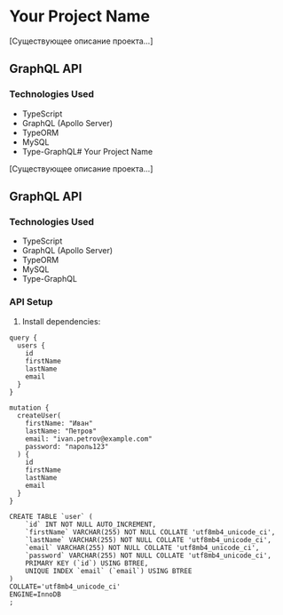 # Your Project Name

[Существующее описание проекта...]

## GraphQL API

### Technologies Used
- TypeScript
- GraphQL (Apollo Server)
- TypeORM
- MySQL
- Type-GraphQL# Your Project Name

[Существующее описание проекта...]

## GraphQL API

### Technologies Used
- TypeScript
- GraphQL (Apollo Server)
- TypeORM
- MySQL
- Type-GraphQL

### API Setup
1. Install dependencies:

```get user
query {
  users {
    id
    firstName
    lastName
    email
  }
}

mutation {
  createUser(
    firstName: "Иван"
    lastName: "Петров"
    email: "ivan.petrov@example.com"
    password: "пароль123"
  ) {
    id
    firstName
    lastName
    email
  }
}
```

```
CREATE TABLE `user` (
	`id` INT NOT NULL AUTO_INCREMENT,
	`firstName` VARCHAR(255) NOT NULL COLLATE 'utf8mb4_unicode_ci',
	`lastName` VARCHAR(255) NOT NULL COLLATE 'utf8mb4_unicode_ci',
	`email` VARCHAR(255) NOT NULL COLLATE 'utf8mb4_unicode_ci',
	`password` VARCHAR(255) NOT NULL COLLATE 'utf8mb4_unicode_ci',
	PRIMARY KEY (`id`) USING BTREE,
	UNIQUE INDEX `email` (`email`) USING BTREE
)
COLLATE='utf8mb4_unicode_ci'
ENGINE=InnoDB
;
